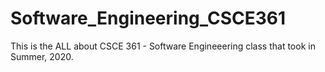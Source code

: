 # Software_Engineering_CSCE361
This is the ALL about CSCE 361 - Software Engineeering class that took in Summer, 2020.
